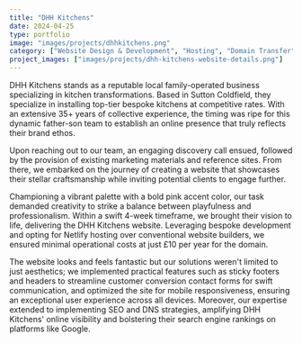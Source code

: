 ```yaml
---
title: "DHH Kitchens"
date: 2024-04-25
type: portfolio
image: "images/projects/dhhkitchens.png"
category: ["Website Design & Development", "Hosting", "Domain Transfer"]
project_images: ["images/projects/dhh-kitchens-website-details.png"]
---
```


DHH Kitchens stands as a reputable local family-operated business specializing in kitchen transformations. Based in Sutton Coldfield, they specialize in installing top-tier bespoke kitchens at competitive rates. With an extensive 35+ years of collective experience, the timing was ripe for this dynamic father-son team to establish an online presence that truly reflects their brand ethos.

Upon reaching out to our team, an engaging discovery call ensued, followed by the provision of existing marketing materials and reference sites. From there, we embarked on the journey of creating a website that showcases their stellar craftsmanship while inviting potential clients to engage further.

Championing a vibrant palette with a bold pink accent color, our task demanded creativity to strike a balance between playfulness and professionalism. Within a swift 4-week timeframe, we brought their vision to life, delivering the DHH Kitchens website. Leveraging bespoke development and opting for Netlify hosting over conventional website builders, we ensured minimal operational costs at just £10 per year for the domain.

The website looks and feels fantastic but our solutions weren't limited to just aesthetics; we implemented practical features such as sticky footers and headers to streamline customer conversion contact forms for swift communication, and optimized the site for mobile responsiveness, ensuring an exceptional user experience across all devices. Moreover, our expertise extended to implementing SEO and DNS strategies, amplifying DHH Kitchens' online visibility and bolstering their search engine rankings on platforms like Google.